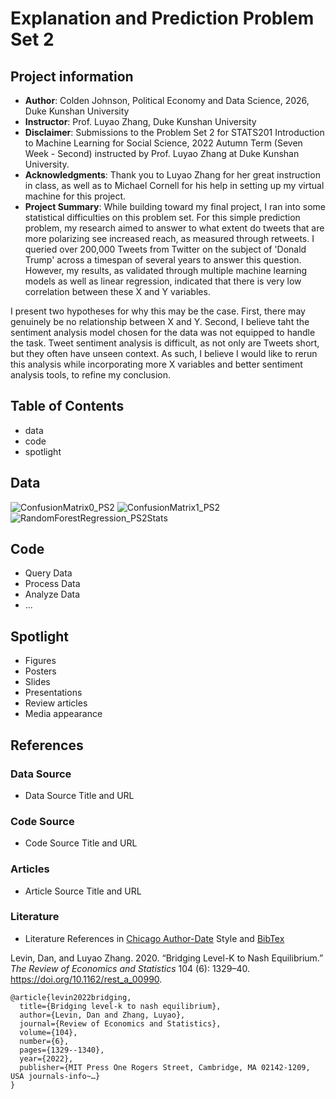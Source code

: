 # Explanation and Prediction Problem Set 2
## Project information
- **Author**: Colden Johnson, Political Economy and Data Science, 2026, Duke Kunshan University
- **Instructor**: Prof. Luyao Zhang, Duke Kunshan University
- **Disclaimer**: Submissions to the Problem Set 2 for STATS201 Introduction to Machine Learning for Social Science, 2022 Autumn Term (Seven Week - Second) instructed by Prof. Luyao Zhang at Duke Kunshan University.
- **Acknowledgments**: Thank you to Luyao Zhang for her great instruction in class, as well as to Michael Cornell for his help in setting up my virtual machine for this project.
- **Project Summary**: While building toward my final project, I ran into some statistical difficulties on this problem set. For this simple prediction problem, my research aimed to answer to what extent do tweets that are more polarizing see increased reach, as measured through retweets. I queried over 200,000 Tweets from Twitter on the subject of 'Donald Trump' across a timespan of several years to answer this question. However, my results, as validated through multiple machine learning models as well as linear regression, indicated that there is very low correlation between these X and Y variables.

I present two hypotheses for why this may be the case. First, there may genuinely be no relationship between X and Y. Second, I believe taht the sentiment analysis model chosen for the data was not equipped to handle the task. Tweet sentiment analysis is difficult, as not only are Tweets short, but they often have unseen context. As such, I believe I would like to rerun this analysis while incorporating more X variables and better sentiment analysis tools, to refine my conclusion.

## Table of Contents
- data
- code
- spotlight



## Data

![ConfusionMatrix0_PS2](https://user-images.githubusercontent.com/118926209/220028879-892a571a-3638-4630-b51c-ca3ee25107e3.png)
![ConfusionMatrix1_PS2](https://user-images.githubusercontent.com/118926209/220029038-87b8b59e-dd92-4c92-9ce9-3f0759d48db7.png)
![RandomForestRegression_PS2Stats](https://user-images.githubusercontent.com/118926209/220029045-4fe87804-b09e-4b92-b797-99c5d3a367c1.png)


## Code
- Query Data
- Process Data
- Analyze Data
- ...

## Spotlight
- Figures
- Posters
- Slides
- Presentations
- Review articles
- Media appearance

## References

### Data Source
- Data Source Title and URL
### Code Source
- Code Source Title and URL
### Articles
- Article Source Title and URL
### Literature
- Literature References in [Chicago Author-Date](https://www.chicagomanualofstyle.org/tools_citationguide/citation-guide-2.html) Style and [BibTex](https://scholar.google.com/) 

Levin, Dan, and Luyao Zhang. 2020. “Bridging Level-K to Nash Equilibrium.” *The Review of Economics and Statistics* 104 (6): 1329–40. https://doi.org/10.1162/rest_a_00990.

```
@article{levin2022bridging,
  title={Bridging level-k to nash equilibrium},
  author={Levin, Dan and Zhang, Luyao},
  journal={Review of Economics and Statistics},
  volume={104},
  number={6},
  pages={1329--1340},
  year={2022},
  publisher={MIT Press One Rogers Street, Cambridge, MA 02142-1209, USA journals-info~…}
}
```

